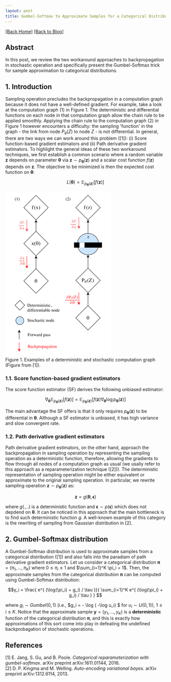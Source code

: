 ```yaml
---
layout: post
title: Gumbel-Softmax to Approximate Samples for a Categorical Distribution  
---   
```

[[Back Home]](/)  [[Back to Blog]](/blogs/post) 

## Abstract 
In this post, we review the two workaround approaches to backpropagation in stochastic operation and specifically present the Gumbel-Softmax trick for sample approximation to categorical distributions. 

## 1. Introduction 
Sampling operation precludes the backpropagation in a computation graph because it does not have a well-defined gradient. For example, take a look at the computation graph (1) in Figure 1. The deterministic and differential functions on each node in that computation graph allow the chain rule to be applied smoothly. Applying the chain rule to the computation graph (2) in Figure 1 however encounters a difficulty: the sampling 'function' in the graph - the link from node $P_{\theta}(Z)$ to node $Z$ - is not differential. In general, there are two ways we can work around this problem ([1]): (i) Score function-based gradient estimators and (ii) Path derivative gradient estimators. To highlight the general ideas of these two workaround techniques, we first establish a common scenario where a random variable $\pmb{z}$ depends on parameter $\pmb{\theta}$ via $\pmb{z} \sim p_{\pmb{\theta}}(\pmb{z})$ and a scalar cost function $f(\pmb{z})$ depends on $\pmb{z}$. The objective to be minimized is then the expected cost function on $\pmb{\theta}$: 

$$L(\pmb{\theta}) = \mathbb{E}_{p_{\pmb{\theta}}(\pmb{z})} \left[ f(\pmb{z}) \right]$$

![alt text](/blogs/figs/comp_graph_with_sampling.png)    
Figure 1. Examples of a deterministic and stochastic computation graph (Figure from [1]).

### 1.1. Score function-based gradient estimators 
The score function estimator (SF) derives the following unbiased estimator: 

$$\nabla_{\pmb{\theta}} \mathbb{E}_{p_{\pmb{\theta}}(\pmb{z})} \left[ f(\pmb{z}) \right] = \mathbb{E}_{p_{\pmb{\theta}}(\pmb{z})} \left[ f(\pmb{z}) \nabla_{\pmb{\theta}} \log p_{\pmb{\theta}}(\pmb{z})  \right] $$ 

The main advantage the SF offers is that it only requires $p_{\pmb{\theta}}(\pmb{z})$ to be differential in $\pmb{\theta}$. Although a SF estimator is unbiased, it has high variance and slow convergent rate. 

### 1.2. Path derivative gradient estimators
Path derivative gradient estimators, on the other hand, approach the backpropagation in sampling operation by representing the sampling operation as a deterministic function, therefore, allowing the gradients to flow through all nodes of a computation graph as usual (we usally refer to this approach as a reparameterization technique ([2])). The deterministic representation of sampling operation might be either equivalent or approximate to the original sampling operation. In particular, we rewrite sampling operation $\pmb{z} \sim p_{\pmb{\theta}}(\pmb{z})$ as: 

$$\pmb{z} = g(\pmb{\theta}, \pmb{\epsilon})$$ 

where $g(.,.)$ is a deterministic function and $\pmb{\epsilon} \sim p(\pmb{\epsilon})$ which does not depdend on $\pmb{\theta}$. It can be noticed in this approach that the main bottleneck is to find such deterministic function $g$. A well-known example of this category is the rewriting of sampling from Gaussian distribution in [2].

## 2. Gumbel-Softmax distribution 
A Gumbel-Softmax distribution is used to approximate samples from a categorical distribution ([1]) and also falls into the paradiam of path derivative gradient estimators. Let us consider a categorical distribution $\pmb{\pi} = (\pi_1, ..., \pi_K)$ where $0 \leq \pi_i \leq 1$ and $\sum_{i=1}^K \pi_i = 1$. Then, the approximate samples from the categorical distribution $\pmb{\pi}$ can be computed using Gumbel-Softmax distribution: 

$$y_i = \frac{ e^{ (\log(\pi_i) + g_i) / \tau }}{ \sum_{i=1}^K e^{  (\log(\pi_i) + g_i) / \tau }  } $$

where $g_i \sim Gumbel(0,1)$ (i.e., $g_i = - \log ( -\log u_i) $ for $u_i \sim U(0,1)$), $1 \leq i \leq K$. Notice that the approximate sample $\pmb{y} = (y_1, ..., y_K)$ is a **deterministic** function of the categorical distribution $\pmb{\pi}$, and this is exactly how approximations of this sort come into play in defeating the undefined backprobagation of stochastic operations.
## References 
[1] E. Jang, S. Gu, and B. Poole. *Categorical reparameterization with gumbel-softmax*. arXiv
preprint arXiv:1611.01144, 2016.  
[2] D. P. Kingma and M. Welling. *Auto-encoding variational bayes*. arXiv preprint arXiv:1312.6114, 2013.
